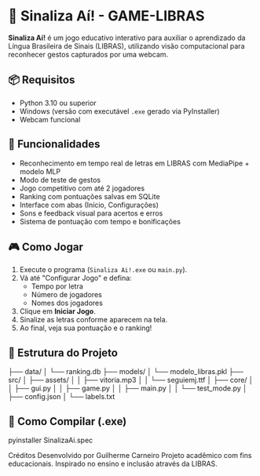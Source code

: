 # 🧠 Sinaliza Aí! - GAME-LIBRAS

**Sinaliza Aí!** é um jogo educativo interativo para auxiliar o aprendizado da Língua Brasileira de Sinais (LIBRAS), utilizando visão computacional para reconhecer gestos capturados por uma webcam.

## 📦 Requisitos

- Python 3.10 ou superior
- Windows (versão com executável `.exe` gerado via PyInstaller)
- Webcam funcional

## 🧪 Funcionalidades

- Reconhecimento em tempo real de letras em LIBRAS com MediaPipe + modelo MLP
- Modo de teste de gestos
- Jogo competitivo com até 2 jogadores
- Ranking com pontuações salvas em SQLite
- Interface com abas (Início, Configurações)
- Sons e feedback visual para acertos e erros
- Sistema de pontuação com tempo e bonificações

## 🎮 Como Jogar

1. Execute o programa (`Sinaliza Ai!.exe` ou `main.py`).
2. Vá até "Configurar Jogo" e defina:
   - Tempo por letra
   - Número de jogadores
   - Nomes dos jogadores
3. Clique em **Iniciar Jogo**.
4. Sinalize as letras conforme aparecem na tela.
5. Ao final, veja sua pontuação e o ranking!

## 📁 Estrutura do Projeto

├── data/
│ └── ranking.db
├── models/
│ └── modelo_libras.pkl
├── src/
│ ├── assets/
│ │ ├── vitoria.mp3
│ │ └── seguiemj.ttf
│ ├── core/
│ │ ├── gui.py
│ │ ├── game.py
│ │ ├── main.py
│ │ └── test_mode.py
│ ├── config.json
│ └── labels.txt


## 🔨 Como Compilar (.exe)

pyinstaller SinalizaAi.spec 


Créditos
Desenvolvido por Guilherme Carneiro
Projeto acadêmico com fins educacionais.
Inspirado no ensino e inclusão através da LIBRAS.